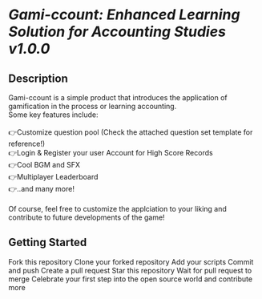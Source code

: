 # *Gami-ccount: Enhanced Learning Solution for Accounting Studies v1.0.0*

## Description 
Gami-ccount is a simple product that introduces the application of gamification in the process or learning accounting.
<br>
Some key features include:
<br>
<br>
👉Customize question pool (Check the attached question set template for reference!) <br>
👉Login & Register your user Account for High Score Records <br>
👉Cool BGM and SFX <br>
👉Multiplayer Leaderboard <br>
👉..and many more! <br>
<br>
Of course, feel free to customize the applciation to your liking and contribute to future developments of the game!
<br>
## Getting Started
Fork this repository
Clone your forked repository
Add your scripts
Commit and push
Create a pull request
Star this repository
Wait for pull request to merge
Celebrate your first step into the open source world and contribute more
